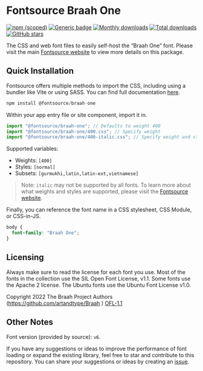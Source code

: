 # Fontsource Braah One

[![npm (scoped)](https://img.shields.io/npm/v/@fontsource/braah-one?color=brightgreen)](https://www.npmjs.com/package/@fontsource/braah-one) [![Generic badge](https://img.shields.io/badge/fontsource-passing-brightgreen)](https://github.com/fontsource/fontsource) [![Monthly downloads](https://badgen.net/npm/dm/@fontsource/braah-one)](https://github.com/fontsource/fontsource) [![Total downloads](https://badgen.net/npm/dt/@fontsource/braah-one)](https://github.com/fontsource/fontsource) [![GitHub stars](https://img.shields.io/github/stars/fontsource/fontsource.svg?style=social&label=Star)](https://github.com/fontsource/fontsource/stargazers)

The CSS and web font files to easily self-host the “Braah One” font. Please visit the main [Fontsource website](https://fontsource.org/fonts/braah-one) to view more details on this package.

## Quick Installation

Fontsource offers multiple methods to import the CSS, including using a bundler like Vite or using SASS. You can find full documentation [here](https://fontsource.org/docs/getting-started/introduction).

```javascript
npm install @fontsource/braah-one
```

Within your app entry file or site component, import it in.

```javascript
import "@fontsource/braah-one"; // Defaults to weight 400
import "@fontsource/braah-one/400.css"; // Specify weight
import "@fontsource/braah-one/400-italic.css"; // Specify weight and style
```

Supported variables:
- Weights: `[400]`
- Styles: `[normal]`
- Subsets: `[gurmukhi,latin,latin-ext,vietnamese]`

> Note: `italic` may not be supported by all fonts. To learn more about what weights and styles are supported, please visit the [Fontsource website](https://fontsource.org/fonts/braah-one).

Finally, you can reference the font name in a CSS stylesheet, CSS Module, or CSS-in-JS.

```css
body {
  font-family: "Braah One";
}
```

## Licensing
Always make sure to read the license for each font you use. Most of the fonts in the collection use the SIL Open Font License, v1.1. Some fonts use the Apache 2 license. The Ubuntu fonts use the Ubuntu Font License v1.0.

Copyright 2022 The Braah Project Authors (https://github.com/artandtype/Braah )
[OFL-1.1](https://openfontlicense.org)

## Other Notes
Font version (provided by source): `v6`.

If you have any suggestions or ideas to improve the performance of font loading or expand the existing library, feel free to star and contribute to this repository. You can share your suggestions or ideas by creating an [issue](https://github.com/fontsource/fontsource/issues).